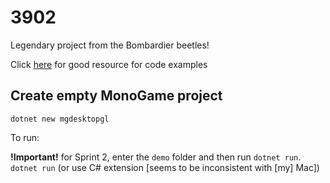 # 3902
Legendary project from the Bombardier beetles!

Click [here](https://github.com/MonoGame/MonoGame.Samples) for good resource for code examples

## Create empty MonoGame project
```dotnet new mgdesktopgl```

To run:

**!Important!** for Sprint 2, enter the `demo` folder and then run `dotnet run`.
```dotnet run``` (or use C# extension [seems to be inconsistent with [my] Mac])